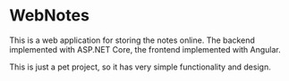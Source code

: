 # WebNotes
This is a web application for storing the notes online. The backend implemented with ASP.NET Core, the frontend implemented with Angular.

This is just a pet project, so it has very simple functionality and design.
